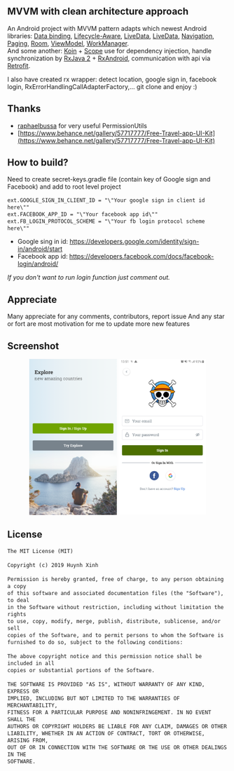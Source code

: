 
## MVVM with clean architecture approach  
An Android project with MVVM pattern adapts which newest Android libraries: [Data binding](https://developer.android.com/topic/libraries/data-binding/), [Lifecycle-Aware](https://developer.android.com/topic/libraries/architecture/lifecycle), [LiveData](https://developer.android.com/topic/libraries/data-binding/), [LiveData](https://developer.android.com/topic/libraries/architecture/livedata), [Navigation](https://developer.android.com/guide/navigation/), [Paging](https://developer.android.com/topic/libraries/architecture/paging/), [Room](https://developer.android.com/topic/libraries/architecture/room), [ViewModel](https://developer.android.com/topic/libraries/architecture/viewmodel), [WorkManager](https://developer.android.com/topic/libraries/architecture/workmanager).   
And some another: [Koin](https://insert-koin.io/) + [Scope](https://insert-koin.io/docs/2.0/getting-started/android-scope/) use for dependency injection, handle synchronization by [RxJava 2](https://github.com/ReactiveX/RxJava) + [RxAndroid](https://github.com/ReactiveX/RxAndroid),  communication with api via [Retrofit](https://github.com/square/retrofit).

I also have created rx wrapper: detect location,  google sign in, facebook login, RxErrorHandlingCallAdapterFactory,... git clone and enjoy :)

## Thanks
* [raphaelbussa](https://github.com/raphaelbussa/PermissionUtils) for very useful PermissionUtils
* [https://www.behance.net/gallery/57717777/Free-Travel-app-UI-Kit](https://www.behance.net/gallery/57717777/Free-Travel-app-UI-Kit)

## How to build?
Need to create secret-keys.gradle file (contain key of Google sign and Facebook) and add to root level project

    ext.GOOGLE_SIGN_IN_CLIENT_ID = "\"Your google sign in client id here\""
    ext.FACEBOOK_APP_ID = "\"Your facebook app id\""
    ext.FB_LOGIN_PROTOCOL_SCHEME = "\"Your fb login protocol scheme here\""

   - Google sing in id: https://developers.google.com/identity/sign-in/android/start
   - Facebook app id: https://developers.facebook.com/docs/facebook-login/android/

*If you don't want to run login function just comment out.*

## Appreciate
Many appreciate for any comments, contributors, report issue
And any star or fort are most motivation for me to update more new features

## Screenshot

<div align="center">
    <img src="/screenshot/splash.png" width="200px"</img>
    <img src="/screenshot/login.png" width="200px"</img> 
</div>

## License

	The MIT License (MIT)

	Copyright (c) 2019 Huynh Xinh

    Permission is hereby granted, free of charge, to any person obtaining a copy  
    of this software and associated documentation files (the "Software"), to deal  
    in the Software without restriction, including without limitation the rights  
    to use, copy, modify, merge, publish, distribute, sublicense, and/or sell  
    copies of the Software, and to permit persons to whom the Software is  
    furnished to do so, subject to the following conditions:  
  
    The above copyright notice and this permission notice shall be included in all  
    copies or substantial portions of the Software.  
  
    THE SOFTWARE IS PROVIDED "AS IS", WITHOUT WARRANTY OF ANY KIND, EXPRESS OR  
    IMPLIED, INCLUDING BUT NOT LIMITED TO THE WARRANTIES OF MERCHANTABILITY,  
    FITNESS FOR A PARTICULAR PURPOSE AND NONINFRINGEMENT. IN NO EVENT SHALL THE  
    AUTHORS OR COPYRIGHT HOLDERS BE LIABLE FOR ANY CLAIM, DAMAGES OR OTHER  
    LIABILITY, WHETHER IN AN ACTION OF CONTRACT, TORT OR OTHERWISE, ARISING FROM,  
    OUT OF OR IN CONNECTION WITH THE SOFTWARE OR THE USE OR OTHER DEALINGS IN THE  
    SOFTWARE.
